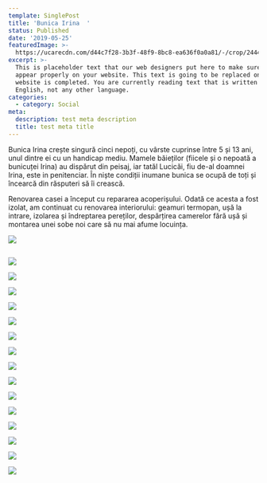```yaml
---
template: SinglePost
title: 'Bunica Irina  '
status: Published
date: '2019-05-25'
featuredImage: >-
  https://ucarecdn.com/d44c7f28-3b3f-48f9-8bc8-ea636f0a0a81/-/crop/2444x1238/0,398/-/preview/
excerpt: >-
  This is placeholder text that our web designers put here to make sure words
  appear properly on your website. This text is going to be replaced once the
  website is completed. You are currently reading text that is written in
  English, not any other language.
categories:
  - category: Social
meta:
  description: test meta description
  title: test meta title
---
```

Bunica Irina crește singură cinci nepoți, cu vârste cuprinse între 5 și 13 ani, unul dintre ei cu un handicap mediu. Mamele băieților (fiicele și o nepoată a bunicuței Irina) au dispărut din peisaj, iar tatăl Lucicăi, fiu de-al doamnei Irina, este in penitenciar. În niște condiții inumane bunica se ocupă de toți și încearcă  din răsputeri să îi crească.

Renovarea  casei a început cu repararea acoperișului. Odată ce acesta a fost izolat, am continuat  cu renovarea interiorului: geamuri termopan, ușă la intrare, izolarea și îndreptarea pereților, despărțirea camerelor fără ușă și montarea unei sobe noi care să nu mai afume locuința.



![](https://ucarecdn.com/12017ca3-08cd-4a21-9bce-ea68b671f609/-/preview/-/enhance/13/)

![]()

![](https://ucarecdn.com/a831c6c3-0523-4881-9ae6-88c34ab0cf37/)

![](https://ucarecdn.com/e778c771-1b00-406c-b82a-d74a62dd4887/)

![](https://ucarecdn.com/e6cee87e-dc0a-4738-ae0a-d4f46bbfff52/)

![](https://ucarecdn.com/25f4faf6-f0fb-45e0-ae03-160965b6f773/)

![](https://ucarecdn.com/c72a1997-409b-4ee7-92c2-abb712c74968/)

![](https://ucarecdn.com/fe75ca84-50fb-4bff-ad47-8c01d398cf6a/)

![](https://ucarecdn.com/69ec7067-ddf5-418c-9f09-e2e01afceb2b/)

![](https://ucarecdn.com/a5596557-d8ee-4330-990d-32a1301b42cb/)

![](https://ucarecdn.com/c0ef8eee-6589-4f54-91e6-7650eff05684/)

![](https://ucarecdn.com/e23d5361-6968-4fdb-bc5c-a42b54d32122/)

![](https://ucarecdn.com/9c761073-7500-4dd4-a236-ce992469dae1/)

![](https://ucarecdn.com/90b1ebf6-bc42-40e3-a974-ffd63a37cf2d/)

![](https://ucarecdn.com/e2488d28-7b4b-430c-995c-94dbe44bca3d/)

![](https://ucarecdn.com/ed50b661-bb55-41f9-b958-603013e388aa/)

![](https://ucarecdn.com/7f05e5b0-e507-472d-b37a-994238ce8eec/)

